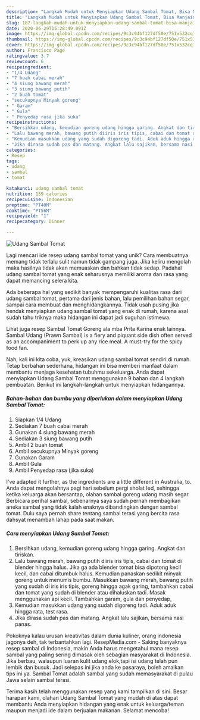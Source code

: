 ```yaml
---
description: "Langkah Mudah untuk Menyiapkan Udang Sambal Tomat, Bisa Manjain Lidah"
title: "Langkah Mudah untuk Menyiapkan Udang Sambal Tomat, Bisa Manjain Lidah"
slug: 187-langkah-mudah-untuk-menyiapkan-udang-sambal-tomat-bisa-manjain-lidah
date: 2020-06-29T15:28:49.091Z
image: https://img-global.cpcdn.com/recipes/9c3c94bf127df50e/751x532cq70/udang-sambal-tomat-foto-resep-utama.jpg
thumbnail: https://img-global.cpcdn.com/recipes/9c3c94bf127df50e/751x532cq70/udang-sambal-tomat-foto-resep-utama.jpg
cover: https://img-global.cpcdn.com/recipes/9c3c94bf127df50e/751x532cq70/udang-sambal-tomat-foto-resep-utama.jpg
author: Francisco Page
ratingvalue: 3.7
reviewcount: 6
recipeingredient:
- "1/4 Udang"
- "7 buah cabai merah"
- "4 siung bawang merah"
- "3 siung bawang putih"
- "2 buah tomat"
- "secukupnya Minyak goreng"
- " Garam"
- " Gula"
- " Penyedap rasa jika suka"
recipeinstructions:
- "Bersihkan udang, kemudian goreng udang hingga garing. Angkat dan tiriskan."
- "Lalu bawang merah, bawang putih diiris iris tipis, cabai dan tomat di blender hingga halus. Jika ga ada blender tomat bisa dipotong kecil kecil, dan cabai ditumbuk halus. Kemudian panaskan sedikit minyak goreng untuk menumis bumbu. Masukkan bawang merah, bawang putih yang sudah di iris iris tipis, goreng hingga agak garing, tambahkan cabai dan tomat yang sudah di blender atau dihaluskan tadi. Masak menggunakan api kecil. Tambahkan garam, gula dan penyedap,"
- "Kemudian masukkan udang yang sudah digoreng tadi. Aduk aduk hingga rata, test rasa."
- "Jika dirasa sudah pas dan matang. Angkat lalu sajikan, bersama nasi panas."
categories:
- Resep
tags:
- udang
- sambal
- tomat

katakunci: udang sambal tomat 
nutrition: 159 calories
recipecuisine: Indonesian
preptime: "PT40M"
cooktime: "PT56M"
recipeyield: "1"
recipecategory: Dinner

---
```



![Udang Sambal Tomat](https://img-global.cpcdn.com/recipes/9c3c94bf127df50e/751x532cq70/udang-sambal-tomat-foto-resep-utama.jpg)

Lagi mencari ide resep udang sambal tomat yang unik? Cara membuatnya memang tidak terlalu sulit namun tidak gampang juga. Jika keliru mengolah maka hasilnya tidak akan memuaskan dan bahkan tidak sedap. Padahal udang sambal tomat yang enak seharusnya memiliki aroma dan rasa yang dapat memancing selera kita.

Ada beberapa hal yang sedikit banyak mempengaruhi kualitas rasa dari udang sambal tomat, pertama dari jenis bahan, lalu pemilihan bahan segar, sampai cara membuat dan menghidangkannya. Tidak usah pusing jika hendak menyiapkan udang sambal tomat yang enak di rumah, karena asal sudah tahu triknya maka hidangan ini dapat jadi suguhan istimewa.

Lihat juga resep Sambal Tomat Goreng ala mba Prita Karina enak lainnya. Sambal Udang (Prawn Sambal) is a fiery and piquant side dish often served as an accompaniment to perk up any rice meal. A must-try for the spicy food fan.


Nah, kali ini kita coba, yuk, kreasikan udang sambal tomat sendiri di rumah. Tetap berbahan sederhana, hidangan ini bisa memberi manfaat dalam membantu menjaga kesehatan tubuhmu sekeluarga. Anda dapat menyiapkan Udang Sambal Tomat menggunakan 9 bahan dan 4 langkah pembuatan. Berikut ini langkah-langkah untuk menyiapkan hidangannya.

<!--inarticleads1-->

##### Bahan-bahan dan bumbu yang diperlukan dalam menyiapkan Udang Sambal Tomat:

1. Siapkan 1/4 Udang
1. Sediakan 7 buah cabai merah
1. Gunakan 4 siung bawang merah
1. Sediakan 3 siung bawang putih
1. Ambil 2 buah tomat
1. Ambil secukupnya Minyak goreng
1. Gunakan  Garam
1. Ambil  Gula
1. Ambil  Penyedap rasa (jika suka)


I&#39;ve adapted it further, as the ingredients are a little different in Australia, to. Anda dapat mengolahnya pagi hari sebelum pergi sholat Ied, sehingga ketika keluarga akan bersantap, olahan sambal goreng udang masih segar. Berbicara perihal sambal, sebenarnya saya sudah pernah membagikan aneka sambal yang tidak kalah enaknya dibandingkan dengan sambal tomat. Dulu saya pernah share tentang sambal terasi yang bercita rasa dahsyat menambah lahap pada saat makan. 

<!--inarticleads2-->

##### Cara menyiapkan Udang Sambal Tomat:

1. Bersihkan udang, kemudian goreng udang hingga garing. Angkat dan tiriskan.
1. Lalu bawang merah, bawang putih diiris iris tipis, cabai dan tomat di blender hingga halus. Jika ga ada blender tomat bisa dipotong kecil kecil, dan cabai ditumbuk halus. Kemudian panaskan sedikit minyak goreng untuk menumis bumbu. Masukkan bawang merah, bawang putih yang sudah di iris iris tipis, goreng hingga agak garing, tambahkan cabai dan tomat yang sudah di blender atau dihaluskan tadi. Masak menggunakan api kecil. Tambahkan garam, gula dan penyedap,
1. Kemudian masukkan udang yang sudah digoreng tadi. Aduk aduk hingga rata, test rasa.
1. Jika dirasa sudah pas dan matang. Angkat lalu sajikan, bersama nasi panas.


Pokoknya kalau urusan kreativitas dalam dunia kuliner, orang indonesia jagonya deh, tak terbantahkan lagi. ResepMedia.com - Saking banyaknya resep sambal di Indonesia, makin Anda harus mengetahui mana resep sambal yang paling sering dimasak oleh sebagian masyarakat di Indonesia. Jika berbau, walaupun luaran kulit udang elok,tapi isi udang telah pun lembik dan busuk. Jadi selepas ini jika anda ke pasaraya, boleh amalkan tips ini ya. Sambal Tomat adalah sambal yang sudah memasyarakat di pulau Jawa selain sambal terasi. 

Terima kasih telah menggunakan resep yang kami tampilkan di sini. Besar harapan kami, olahan Udang Sambal Tomat yang mudah di atas dapat membantu Anda menyiapkan hidangan yang enak untuk keluarga/teman maupun menjadi ide dalam berjualan makanan. Selamat mencoba!
